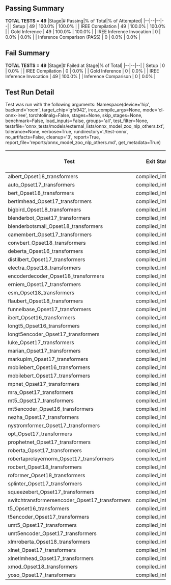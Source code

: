 ## Passing Summary

**TOTAL TESTS = 49**
|Stage|# Passing|% of Total|% of Attempted|
|--|--|--|--|
| Setup | 49 | 100.0% | 100.0% |
| IREE Compilation | 49 | 100.0% | 100.0% |
| Gold Inference | 49 | 100.0% | 100.0% |
| IREE Inference Invocation | 0 | 0.0% | 0.0% |
| Inference Comparison (PASS) | 0 | 0.0% | 0.0% |
## Fail Summary

**TOTAL TESTS = 49**
|Stage|# Failed at Stage|% of Total|
|--|--|--|
| Setup | 0 | 0.0% |
| IREE Compilation | 0 | 0.0% |
| Gold Inference | 0 | 0.0% |
| IREE Inference Invocation | 49 | 100.0% |
| Inference Comparison | 0 | 0.0% |
## Test Run Detail
Test was run with the following arguments:
Namespace(device='hip', backend='rocm', target_chip='gfx942', iree_compile_args=None, mode='cl-onnx-iree', torchtolinalg=False, stages=None, skip_stages=None, benchmark=False, load_inputs=False, groups='all', test_filter=None, testsfile='onnx_tests/models/external_lists/onnx_model_zoo_nlp_others.txt', tolerance=None, verbose=True, rundirectory='./test-onnx', no_artifacts=False, cleanup='3', report=True, report_file='reports/onnx_model_zoo_nlp_others.md', get_metadata=True)

| Test | Exit Status | Mean Benchmark Time (ms) | Notes |
|--|--|--|--|
| albert_Opset18_transformers | compiled_inference | None | |
| auto_Opset17_transformers | compiled_inference | None | |
| bert_Opset18_transformers | compiled_inference | None | |
| bertlmhead_Opset17_transformers | compiled_inference | None | |
| bigbird_Opset18_transformers | compiled_inference | None | |
| blenderbot_Opset17_transformers | compiled_inference | None | |
| blenderbotsmall_Opset18_transformers | compiled_inference | None | |
| camembert_Opset17_transformers | compiled_inference | None | |
| convbert_Opset18_transformers | compiled_inference | None | |
| deberta_Opset16_transformers | compiled_inference | None | |
| distilbert_Opset17_transformers | compiled_inference | None | |
| electra_Opset18_transformers | compiled_inference | None | |
| encoderdecoder_Opset18_transformers | compiled_inference | None | |
| erniem_Opset17_transformers | compiled_inference | None | |
| esm_Opset18_transformers | compiled_inference | None | |
| flaubert_Opset18_transformers | compiled_inference | None | |
| funnelbase_Opset17_transformers | compiled_inference | None | |
| ibert_Opset16_transformers | compiled_inference | None | |
| longt5_Opset16_transformers | compiled_inference | None | |
| longt5encoder_Opset17_transformers | compiled_inference | None | |
| luke_Opset17_transformers | compiled_inference | None | |
| marian_Opset17_transformers | compiled_inference | None | |
| markuplm_Opset17_transformers | compiled_inference | None | |
| mobilebert_Opset16_transformers | compiled_inference | None | |
| mobilebert_Opset17_transformers | compiled_inference | None | |
| mpnet_Opset17_transformers | compiled_inference | None | |
| mra_Opset17_transformers | compiled_inference | None | |
| mt5_Opset17_transformers | compiled_inference | None | |
| mt5encoder_Opset16_transformers | compiled_inference | None | |
| nezha_Opset17_transformers | compiled_inference | None | |
| nystromformer_Opset17_transformers | compiled_inference | None | |
| opt_Opset17_transformers | compiled_inference | None | |
| prophetnet_Opset17_transformers | compiled_inference | None | |
| roberta_Opset17_transformers | compiled_inference | None | |
| robertaprelayernorm_Opset17_transformers | compiled_inference | None | |
| rocbert_Opset18_transformers | compiled_inference | None | |
| roformer_Opset18_transformers | compiled_inference | None | |
| splinter_Opset17_transformers | compiled_inference | None | |
| squeezebert_Opset17_transformers | compiled_inference | None | |
| switchtransformersencoder_Opset17_transformers | compiled_inference | None | |
| t5_Opset16_transformers | compiled_inference | None | |
| t5encoder_Opset17_transformers | compiled_inference | None | |
| umt5_Opset17_transformers | compiled_inference | None | |
| umt5encoder_Opset17_transformers | compiled_inference | None | |
| xlmroberta_Opset18_transformers | compiled_inference | None | |
| xlnet_Opset17_transformers | compiled_inference | None | |
| xlnetlmhead_Opset17_transformers | compiled_inference | None | |
| xmod_Opset18_transformers | compiled_inference | None | |
| yoso_Opset17_transformers | compiled_inference | None | |
